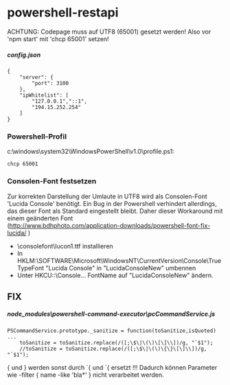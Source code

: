 # powershell-restapi

ACHTUNG: Codepage muss auf UTF8 (65001) gesetzt werden! Also vor 'npm start' mit 'chcp 65001' setzen!


##### config.json
    {
        "server": {
            "port": 3100
        },
        "ipWhitelist": [
            "127.0.0.1","::1",
            "194.15.252.254"
        ]
    }

### Powershell-Profil
c:\windows\system32\WindowsPowerShell\v1.0\profile.ps1:

    chcp 65001

### Consolen-Font festsetzen
Zur korrekten Darstellung der Umlaute in UTF8 wird als Consolen-Font 'Lucida Console' benötigt. Ein Bug in der Powershell verhindert allerdings, das dieser Font als Standard eingestellt bleibt. Daher dieser Workaround mit einem geänderten Font  
(http://www.bdhphoto.com/application-downloads/powershell-font-fix-lucida/ )
* \consolefont\lucon1.ttf installieren
* In HKLM:\\SOFTWARE\Microsoft\WindowsNT\CurrentVersion\Console\TrueTypeFont "Lucida Console" in "LucidaConsoleNew" umbennen
* Unter HKCU::\Console\...  FontName auf "LucidaConsoleNew" ändern.

## FIX
##### node_modules\powershell-command-executor\pcCommandService.js

    PSCommandService.prototype._sanitize = function(toSanitize,isQuoted)
    ...
        toSanitize = toSanitize.replace(/([;\$\|\(\)\[\]\\])/g, "`$1");
        //toSanitize = toSanitize.replace(/([;\$\|\(\)\{\}\[\]\\])/g, "`$1");

{ und } werden sonst durch \`{ und \`{ ersetzt !!!
Dadurch können Parameter wie -filter { name -like 'bla*' } nicht verarbeitet werden.